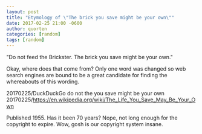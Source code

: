 ```yaml
---
layout: post
title: "Etymology of \"The brick you save might be your own\""
date: 2017-02-25 21:00 -0600
author: quorten
categories: [random]
tags: [random]
---
```


"Do not feed the Brickster.  The brick you save might be your own."

Okay, where does that come from?  Only one word was changed so web
search engines are bound to be a great candidate for finding the
whereabouts of this wording.

20170225/DuckDuckGo do not the you save might be your own  
20170225/https://en.wikipedia.org/wiki/The_Life_You_Save_May_Be_Your_Own

Published 1955.  Has it been 70 years?  Nope, not long enough for the
copyright to expire.  Wow, gosh is our copyright system insane.
